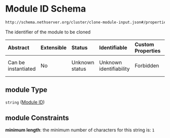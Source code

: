 # Module ID Schema

```txt
http://schema.nethserver.org/cluster/clone-module-input.json#/properties/module
```

The identifier of the module to be cloned

| Abstract            | Extensible | Status         | Identifiable            | Custom Properties | Additional Properties | Access Restrictions | Defined In                                                                          |
| :------------------ | :--------- | :------------- | :---------------------- | :---------------- | :-------------------- | :------------------ | :---------------------------------------------------------------------------------- |
| Can be instantiated | No         | Unknown status | Unknown identifiability | Forbidden         | Allowed               | none                | [clone-module-input.json\*](cluster/clone-module-input.json "open original schema") |

## module Type

`string` ([Module ID](clone-module-input-1-properties-module-id.md))

## module Constraints

**minimum length**: the minimum number of characters for this string is: `1`
